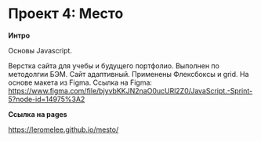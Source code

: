 # Проект 4: Место

**Интро**

Основы Javascript.

Верстка сайта для учебы и будущего портфолио. Выполнен по методолгии БЭМ. Сайт адаптивный. Применены Флексбоксы и grid.
На основе макета из Figma.
Ссылка на Figma: https://www.figma.com/file/bjyvbKKJN2naO0ucURl2Z0/JavaScript.-Sprint-5?node-id=14975%3A2

**Ссылка на pages**

https://leromelee.github.io/mesto/
